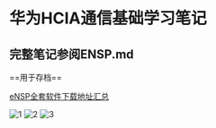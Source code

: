 # 华为HCIA通信基础学习笔记

## 完整笔记参阅ENSP.md

==用于存档==

[eNSP全套软件下载地址汇总](https://forum.huawei.com/enterprise/zh/thread-810985.html)

![1](https://user-images.githubusercontent.com/70266699/187334732-80afb0da-20cb-4ab0-8fb6-bb7483528be6.png)
![2](https://user-images.githubusercontent.com/70266699/187334744-fad48a0e-f3b0-45be-ab90-b83dea372e2f.jpg)
![3](https://user-images.githubusercontent.com/70266699/187334691-88dbde27-8f31-4c09-ba25-57847e75969a.png)

